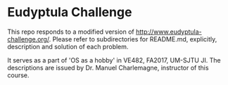 # Eudyptula Challenge
This repo responds to a modified version of http://www.eudyptula-challenge.org/. Please refer to subdirectories for README.md, explicitly, description and solution of each problem.

It serves as a part of 'OS as a hobby' in VE482, FA2017, UM-SJTU JI. The descriptions are issued by Dr. Manuel Charlemagne, instructor of this course.